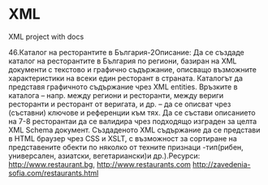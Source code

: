 # XML

XML project with docs

46.Каталог на ресторантите в България-2Описание: Да се създаде каталог на ресторантите в България по региони, базиран на XML документи с текстово и графично съдържание, описващо възможните характеристики на всеки един ресторант в страната.
Каталогът да представя графичното съдържание чрез XML entities. Връзките в каталога – напр. между региони и ресторанти, между вериги ресторанти и ресторант от веригата, и др. – да се описват чрез (съставни) ключове и референции към тях. Да се състави описанието на 7-8 ресторантаи да се валидира чрез подходящо изграден за целта XML Schema документ. Създаденото XML съдържание да се представи в HTML браузер чрез CSS и XSLT, с възможност за сортиране на представените обекти по няколко от техните признаци -тип(рибен, универсален, азиатски, вегетариански)и др.).Ресурси: http://www.restaurant.bg, http://www.restaurants.com http://zavedenia-sofia.com/restaurants.html
